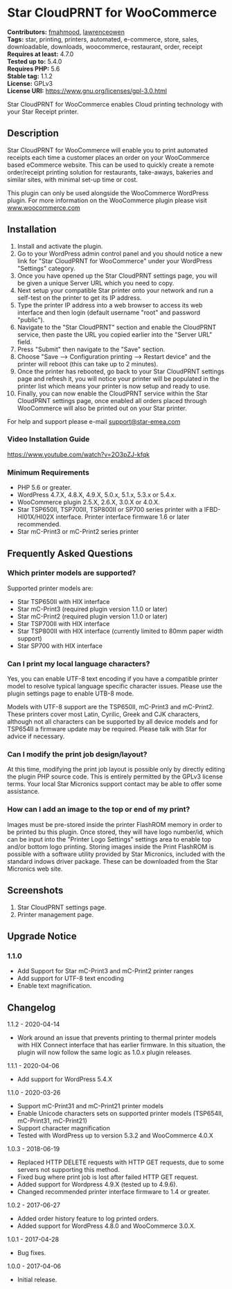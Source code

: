 # Star CloudPRNT for WooCommerce #
**Contributors:** [fmahmood](https://profiles.wordpress.org/fmahmood), [lawrenceowen](https://profiles.wordpress.org/lawrenceowen)  
**Tags:** star, printing, printers, automated, e-commerce, store, sales, downloadable, downloads, woocommerce, restaurant, order, receipt  
**Requires at least:** 4.7.0  
**Tested up to:** 5.4.0  
**Requires PHP:** 5.6  
**Stable tag:** 1.1.2  
**License:** GPLv3  
**License URI:** https://www.gnu.org/licenses/gpl-3.0.html  

Star CloudPRNT for WooCommerce enables Cloud printing technology with your Star Receipt printer.

## Description ##
Star CloudPRNT for WooCommerce will enable you to print automated receipts each time a customer places an order on your WooCommerce based eCommerce website.
This can be used to quickly create a remote order/receipt printing solution for restaurants, take-aways, bakeries and similar sites, with minimal set-up time or cost.

This plugin can only be used alongside the WooCommerce WordPress plugin.  For more information on the WooCommerce plugin please visit www.woocommerce.com

## Installation ##
1. Install and activate the plugin.
2. Go to your WordPress admin control panel and you should notice a new link for "Star CloudPRNT for WooCommerce" under your WordPress "Settings" category.
3. Once you have opened up the Star CloudPRNT settings page, you will be given a unique Server URL which you need to copy.
4. Next setup your compatible Star printer onto your network and run a self-test on the printer to get its IP address.
5. Type the printer IP address into a web browser to access its web interface and then login (default username "root" and password "public").
6. Navigate to the "Star CloudPRNT" section and enable the CloudPRNT service, then paste the URL you copied earlier into the "Server URL" field.
7. Press "Submit" then navigate to the "Save" section.
8. Choose "Save --> Configuration printing --> Restart device" and the printer will reboot (this can take up to 2 minutes).
9. Once the printer has rebooted, go back to your Star CloudPRNT settings page and refresh it, you will notice your printer will be populated in the printer list which means your printer is now setup and ready to use.
10. Finally, you can now enable the CloudPRNT service within the Star CloudPRNT settings page, once enabled all orders placed through WooCommerce will also be printed out on your Star printer.

For help and support please e-mail support@star-emea.com

### Video Installation Guide ###
https://www.youtube.com/watch?v=2O3pZJ-kfqk

### Minimum Requirements ###
* PHP 5.6 or greater.
* WordPress 4.7.X, 4.8.X, 4.9.X, 5.0.x, 5.1.x, 5.3.x or 5.4.x.
* WooCommerce plugin 2.5.X, 2.6.X, 3.0.X or 4.0.X.
* Star TSP650II, TSP700II, TSP800II or SP700 series printer with a IFBD-HI01X/HI02X interface. Printer interface firmware 1.6 or later recommended.
* Star mC-Print3 or mC-Print2 series printer


## Frequently Asked Questions ##

### Which printer models are supported? ###

Supported printer models are:

* Star TSP650II with HIX interface
* Star mC-Print3 (required plugin version 1.1.0 or later)
* Star mC-Print2 (required plugin version 1.1.0 or later)
* Star TSP700II with HIX interface
* Star TSP800II with HIX interface (currently limited to 80mm paper width support)
* Star SP700 with HIX interface

### Can I print my local language characters? ###

Yes, you can enable UTF-8 text encoding if you have a compatible printer model to resolve typical language specific character issues.
Please use the plugin settings page to enable UTB-8 mode.

Models with UTF-8 support are the TSP650II, mC-Print3 and mC-Print2.
These printers cover most Latin, Cyrilic, Greek and CJK characters, although not all characters can be supported by all device models and for TSP654II a firmware update may be required. Please talk with Star for advice if necessary.

### Can I modify the print job design/layout? ###

At this time, modifying the print job layout is possible only by directly editing the plugin PHP source code. This is entirely permitted by the GPLv3 license terms.
Your local Star Micronics support contact may be able to offer some assistance.

### How can I add an image to the top or end of my print? ###

Images must be pre-stored inside the printer FlashROM memory in order to be printed bu this plugin. Once stored, they will have logo number/id, which can be input into the "Printer Logo Settings" settings area to enable top and/or bottom logo printing.
Storing images inside the Print FlashROM is possible with a software utility provided by Star Micronics, included with the standard indows driver package. These can be downloaded from the Star Micronics web site.

## Screenshots ##
1. Star CloudPRNT settings page.
2. Printer management page.

## Upgrade Notice ##

### 1.1.0 ###
* Add Support for Star mC-Print3 and mC-Print2 printer ranges
* Add support for UTF-8 text encoding
* Enable text magnification.

## Changelog ##
1.1.2 - 2020-04-14
- Work around an issue that prevents printing to thermal printer models with HIX Connect interface that has earlier firmware. In this situation, the plugin will now follow the same logic as 1.0.x plugin releases.

1.1.1 - 2020-04-06
- Add support for WordPress 5.4.X

1.1.0 - 2020-03-26
- Support mC-Print31 and mC-Print21 printer models
- Enable Unicode characters sets on supported printer models (TSP654II, mC-Print31, mC-Print21)
- Support character magnification
- Tested with WordPress up to version 5.3.2 and WooCommerce 4.0.X

1.0.3 - 2018-06-19
- Replaced HTTP DELETE requests with HTTP GET requests, due to some servers not supporting this method.
- Fixed bug where print job is lost after failed HTTP GET request.
- Added support for Wordpress 4.9.X (tested up to 4.9.6).
- Changed recommended printer interface firmware to 1.4 or greater.

1.0.2 - 2017-06-27
- Added order history feature to log printed orders.
- Added support for WordPress 4.8.0 and WooCommerce 3.0.X.

1.0.1 - 2017-04-28
- Bug fixes.

1.0.0 - 2017-04-06
- Initial release.
